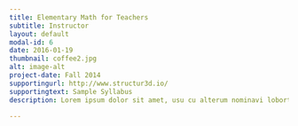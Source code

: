 ```yaml
---
title: Elementary Math for Teachers
subtitle: Instructor
layout: default
modal-id: 6
date: 2016-01-19
thumbnail: coffee2.jpg
alt: image-alt
project-date: Fall 2014
supportingurl: http://www.structur3d.io/
supportingtext: Sample Syllabus
description: Lorem ipsum dolor sit amet, usu cu alterum nominavi lobortis. At duo novum diceret. Tantas apeirian vix et, usu sanctus postulant inciderint ut, populo diceret necessitatibus in vim. Cu eum dicam feugiat noluisse.

---
```

